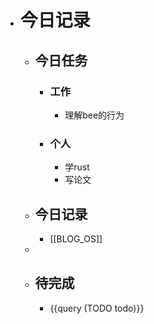 - # 今日记录
	- ## 今日任务
		- ### 工作
			- 理解bee的行为
		- ### 个人
			- 学rust
			- 写论文
	- ##  今日记录
		- [[BLOG_OS]]
	-
	- ## 待完成
		- {{query (TODO todo)}}